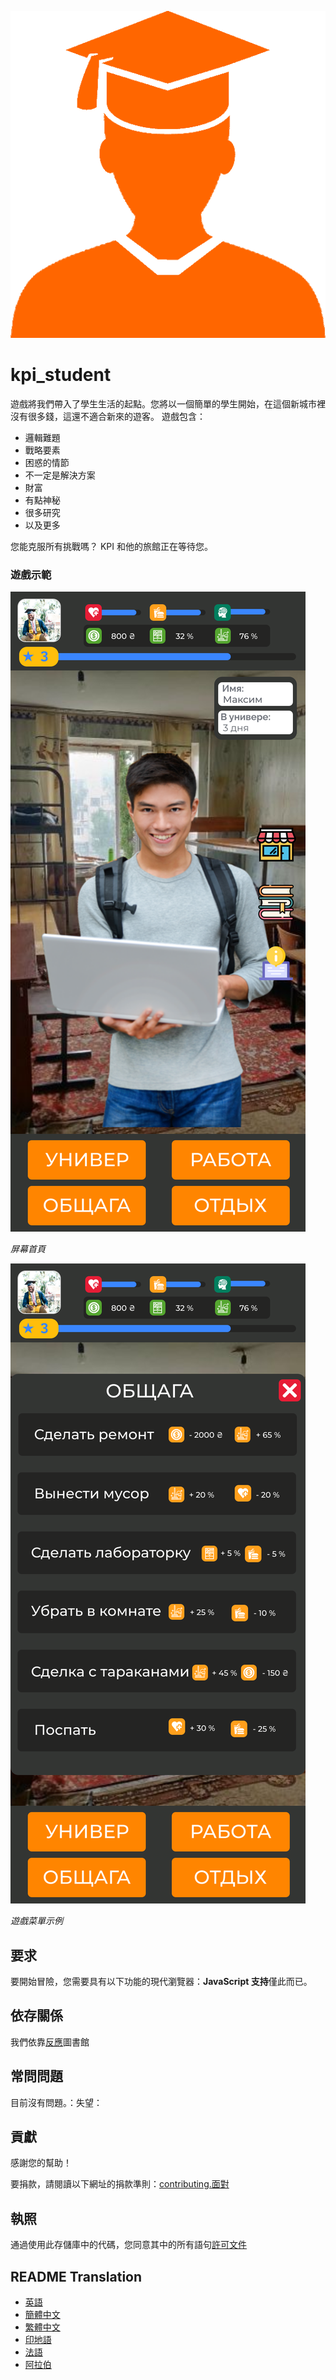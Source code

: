 ![Student](readme_images/student.png)

# kpi_student

遊戲將我們帶入了學生生活的起點。您將以一個簡單的學生開始，在這個新城市裡沒有很多錢，這還不適合新來的遊客。
遊戲包含：

- 邏輯難題
- 戰略要素
- 困惑的情節
- 不一定是解決方案
- 財富
- 有點神秘
- 很多研究
- 以及更多

您能克服所有挑戰嗎？ KPI 和他的旅館正在等待您。

### 遊戲示範

![Image of main page](readme_images/main.svg)

_屏幕首頁_

![Image of main page](readme_images/menu.svg)

_遊戲菜單示例_

## 要求

要開始冒險，您需要具有以下功能的現代瀏覽器：**JavaScript 支持**僅此而已。

## 依存關係

我們依靠[反應](https://reactjs.org/)圖書館

## 常問問題

目前沒有問題。：失望：

## 貢獻

感謝您的幫助！

要捐款，請閱讀以下網址的捐款準則：[contributing.面對](CONTRIBUTING.md)

## 執照

通過使用此存儲庫中的代碼，您同意其中的所有語句[許可文件](LICENSE)

## README Translation

- [英語](README.md)
- [簡體中文](README.zh-CN.md)
- [繁體中文](README.zh-TW.md)
- [印地語](README.hi.md)
- [法語](README.fr.md)
- [阿拉伯](README.ar.md)
